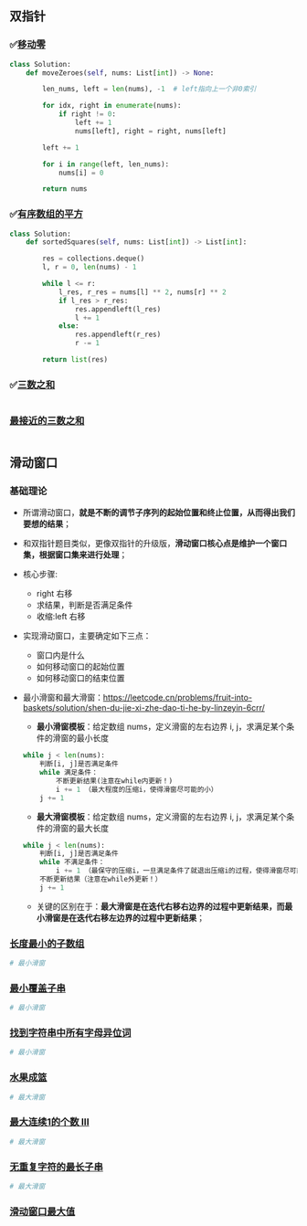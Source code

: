 ## 双指针



### ✅[移动零](https://leetcode.cn/problems/move-zeroes/)

```python
class Solution:
    def moveZeroes(self, nums: List[int]) -> None:

        len_nums, left = len(nums), -1  # left指向上一个非0索引

        for idx, right in enumerate(nums):
            if right != 0:
                left += 1
                nums[left], right = right, nums[left]

        left += 1

        for i in range(left, len_nums):
            nums[i] = 0

        return nums
```



### ✅[有序数组的平方](https://leetcode.cn/problems/squares-of-a-sorted-array/)

```python
class Solution:
    def sortedSquares(self, nums: List[int]) -> List[int]:

        res = collections.deque()
        l, r = 0, len(nums) - 1

        while l <= r:
            l_res, r_res = nums[l] ** 2, nums[r] ** 2
            if l_res > r_res:
                res.appendleft(l_res)
                l += 1
            else:
                res.appendleft(r_res)
                r -= 1

        return list(res)
```



### ✅[三数之和](https://leetcode-cn.com/problems/3sum/)

```python

```



### [最接近的三数之和](https://leetcode-cn.com/problems/3sum-closest/)

```

```



## 滑动窗口



### 基础理论

- 所谓滑动窗口，**就是不断的调节子序列的起始位置和终止位置，从而得出我们要想的结果**；

- 和双指针题目类似，更像双指针的升级版，**滑动窗口核心点是维护一个窗口集，根据窗口集来进行处理**；

- 核心步骤:

  - right 右移
  - 求结果，判断是否满足条件
  - 收缩:left 右移

- 实现滑动窗口，主要确定如下三点：

  - 窗口内是什么
  - 如何移动窗口的起始位置
  - 如何移动窗口的结束位置

- 最小滑窗和最大滑窗：https://leetcode.cn/problems/fruit-into-baskets/solution/shen-du-jie-xi-zhe-dao-ti-he-by-linzeyin-6crr/

  - **最小滑窗模板**：给定数组 nums，定义滑窗的左右边界 i, j，求满足某个条件的滑窗的最小长度

  ```python
  while j < len(nums):
      判断[i, j]是否满足条件
      while 满足条件：
          不断更新结果(注意在while内更新！)
          i += 1 （最大程度的压缩i，使得滑窗尽可能的小）
      j += 1
  ```

  - **最大滑窗模板**：给定数组 nums，定义滑窗的左右边界 i, j，求满足某个条件的滑窗的最大长度

  ```python
  while j < len(nums):
      判断[i, j]是否满足条件
      while 不满足条件：
          i += 1 （最保守的压缩i，一旦满足条件了就退出压缩i的过程，使得滑窗尽可能的大）
      不断更新结果（注意在while外更新！）
      j += 1
  ```

  - 关键的区别在于：**最大滑窗是在迭代右移右边界的过程中更新结果，而最小滑窗是在迭代右移左边界的过程中更新结果**；



### [长度最小的子数组](https://leetcode-cn.com/problems/minimum-size-subarray-sum/) 

```python
# 最小滑窗
```



### [最小覆盖子串](https://leetcode-cn.com/problems/minimum-window-substring/)  

```python
# 最小滑窗
```



### [找到字符串中所有字母异位词](https://leetcode.cn/problems/find-all-anagrams-in-a-string/)

```py
# 最小滑窗
```



### [水果成篮](https://leetcode.cn/problems/fruit-into-baskets/)

```py
# 最大滑窗
```



### [最大连续1的个数 III](https://leetcode.cn/problems/max-consecutive-ones-iii/) 

```python
# 最大滑窗
```



### [无重复字符的最长子串](https://leetcode-cn.com/problems/longest-substring-without-repeating-characters/) 

```python
# 最大滑窗
```



### [滑动窗口最大值](https://leetcode-cn.com/problems/sliding-window-maximum/)

```python

```

